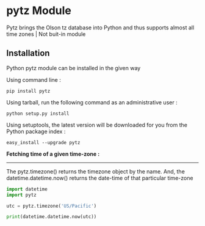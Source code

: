 # pytz Module

Pytz brings the Olson tz database into Python and thus supports almost all time zones | Not buit-in module

## **Installation**



Python pytz module can be installed in the given way

Using command line : 

`pip install pytz`

Using tarball, run the following command as an administrative user :

`python setup.py install`

Using setuptools, the latest version will be downloaded for you from the Python package index :

`easy_install --upgrade pytz`

**Fetching time of a given time-zone :**

---

The pytz.timezone() returns the timezone object by the name. And, the datetime.datetime.now() returns the date-time of that particular time-zone
```py
import datetime
import pytz

utc = pytz.timezone('US/Pacific')

print(datetime.datetime.now(utc))
```